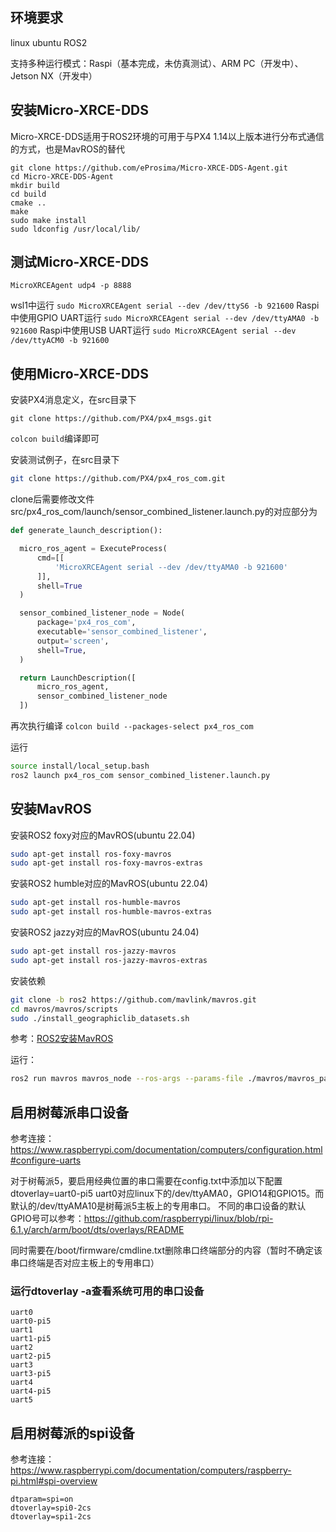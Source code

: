   ## 环境要求
  linux ubuntu ROS2

  支持多种运行模式：Raspi（基本完成，未仿真测试）、ARM PC（开发中）、Jetson NX（开发中）

  ## 安装Micro-XRCE-DDS

  Micro-XRCE-DDS适用于ROS2环境的可用于与PX4 1.14以上版本进行分布式通信的方式，也是MavROS的替代

  ```shell
  git clone https://github.com/eProsima/Micro-XRCE-DDS-Agent.git
  cd Micro-XRCE-DDS-Agent
  mkdir build
  cd build
  cmake ..
  make
  sudo make install
  sudo ldconfig /usr/local/lib/
  ```
  ## 测试Micro-XRCE-DDS

  `MicroXRCEAgent udp4 -p 8888`

  wsl1中运行
  `sudo MicroXRCEAgent serial --dev /dev/ttyS6 -b 921600`
  Raspi中使用GPIO UART运行
  `sudo MicroXRCEAgent serial --dev /dev/ttyAMA0 -b 921600`
  Raspi中使用USB UART运行
  `sudo MicroXRCEAgent serial --dev /dev/ttyACM0 -b 921600`

  ## 使用Micro-XRCE-DDS

  安装PX4消息定义，在src目录下
  
  `git clone https://github.com/PX4/px4_msgs.git`

  `colcon build`编译即可
  
  安装测试例子，在src目录下

  ```sh
  git clone https://github.com/PX4/px4_ros_com.git
  ```
  
  clone后需要修改文件src/px4_ros_com/launch/sensor_combined_listener.launch.py的对应部分为
  
  ```python
  def generate_launch_description():

    micro_ros_agent = ExecuteProcess(
        cmd=[[
            'MicroXRCEAgent serial --dev /dev/ttyAMA0 -b 921600'
        ]],
        shell=True
    )

    sensor_combined_listener_node = Node(
        package='px4_ros_com',
        executable='sensor_combined_listener',
        output='screen',
        shell=True,
    )

    return LaunchDescription([
        micro_ros_agent,
        sensor_combined_listener_node
    ])
  ```

  再次执行编译
  `colcon build --packages-select px4_ros_com`

  运行

  ```sh
  source install/local_setup.bash
  ros2 launch px4_ros_com sensor_combined_listener.launch.py
  ```

  ## 安装MavROS

  安装ROS2 foxy对应的MavROS(ubuntu 22.04)
  ```sh
  sudo apt-get install ros-foxy-mavros 
  sudo apt-get install ros-foxy-mavros-extras
  ```

  安装ROS2 humble对应的MavROS(ubuntu 22.04)
  ```sh
  sudo apt-get install ros-humble-mavros 
  sudo apt-get install ros-humble-mavros-extras
  ```

  安装ROS2 jazzy对应的MavROS(ubuntu 24.04)
  ```sh
  sudo apt-get install ros-jazzy-mavros 
  sudo apt-get install ros-jazzy-mavros-extras
  ```
  
  安装依赖
  ```sh
  git clone -b ros2 https://github.com/mavlink/mavros.git
  cd mavros/mavros/scripts
  sudo ./install_geographiclib_datasets.sh
  ```

  参考：[ROS2安装MavROS](https://blog.csdn.net/sinat_16643223/article/details/136144717)

  运行：
  ```sh
  ros2 run mavros mavros_node --ros-args --params-file ./mavros/mavros_param_1.yaml
  ```

  ## 启用树莓派串口设备
  参考连接：
  https://www.raspberrypi.com/documentation/computers/configuration.html#configure-uarts

  对于树莓派5，要启用经典位置的串口需要在config.txt中添加以下配置
  dtoverlay=uart0-pi5
  uart0对应linux下的/dev/ttyAMA0，GPIO14和GPIO15。而默认的/dev/ttyAMA10是树莓派5主板上的专用串口。
  不同的串口设备的默认GPIO号可以参考：https://github.com/raspberrypi/linux/blob/rpi-6.1.y/arch/arm/boot/dts/overlays/README

  同时需要在/boot/firmware/cmdline.txt删除串口终端部分的内容（暂时不确定该串口终端是否对应主板上的专用串口）

  ### 运行dtoverlay -a查看系统可用的串口设备
  
  ```shell
  uart0
  uart0-pi5
  uart1
  uart1-pi5
  uart2
  uart2-pi5
  uart3
  uart3-pi5
  uart4
  uart4-pi5
  uart5
  ```

## 启用树莓派的spi设备
参考连接：
https://www.raspberrypi.com/documentation/computers/raspberry-pi.html#spi-overview
```shell
dtparam=spi=on
dtoverlay=spi0-2cs
dtoverlay=spi1-2cs
```